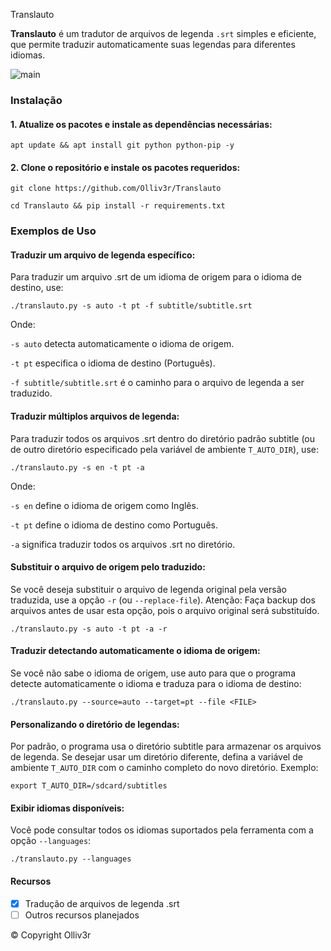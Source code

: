Translauto

**Translauto** é um tradutor de arquivos de legenda `.srt` simples e eficiente, que permite traduzir automaticamente suas legendas para diferentes idiomas.

![main](https://github.com/Olliv3r/Translauto/blob/main/media/translauto.gif)

### Instalação

#### 1. Atualize os pacotes e instale as dependências necessárias:

```
apt update && apt install git python python-pip -y
```

#### 2. Clone o repositório e instale os pacotes requeridos:

```
git clone https://github.com/Olliv3r/Translauto
```
```
cd Translauto && pip install -r requirements.txt
```

### Exemplos de Uso

#### Traduzir um arquivo de legenda específico:
Para traduzir um arquivo .srt de um idioma de origem para o idioma de destino, use:

```
./translauto.py -s auto -t pt -f subtitle/subtitle.srt
```

Onde:

`-s auto` detecta automaticamente o idioma de origem.

`-t pt` especifica o idioma de destino (Português).

`-f subtitle/subtitle.srt` é o caminho para o arquivo de legenda a ser traduzido.

#### Traduzir múltiplos arquivos de legenda:
Para traduzir todos os arquivos .srt dentro do diretório padrão subtitle (ou de outro diretório especificado pela variável de ambiente `T_AUTO_DIR`), use:

```
./translauto.py -s en -t pt -a
```

Onde:

`-s en` define o idioma de origem como Inglês.

`-t pt` define o idioma de destino como Português.

`-a` significa traduzir todos os arquivos .srt no diretório.

#### Substituir o arquivo de origem pelo traduzido:

Se você deseja substituir o arquivo de legenda original pela versão traduzida, use a opção `-r` (ou `--replace-file`). Atenção: Faça backup dos arquivos antes de usar esta opção, pois o arquivo original será substituído.

```
./translauto.py -s auto -t pt -a -r
```

#### Traduzir detectando automaticamente o idioma de origem:

Se você não sabe o idioma de origem, use auto para que o programa detecte automaticamente o idioma e traduza para o idioma de destino:

```
./translauto.py --source=auto --target=pt --file <FILE>
```

#### Personalizando o diretório de legendas:

Por padrão, o programa usa o diretório subtitle para armazenar os arquivos de legenda. Se desejar usar um diretório diferente, defina a variável de ambiente `T_AUTO_DIR` com o caminho completo do novo diretório. Exemplo:

```
export T_AUTO_DIR=/sdcard/subtitles
```

#### Exibir idiomas disponíveis:

Você pode consultar todos os idiomas suportados pela ferramenta com a opção `--languages`:

```
./translauto.py --languages
```

#### Recursos
 - [x] Tradução de arquivos de legenda .srt
 - [ ] Outros recursos planejados

© Copyright Olliv3r
